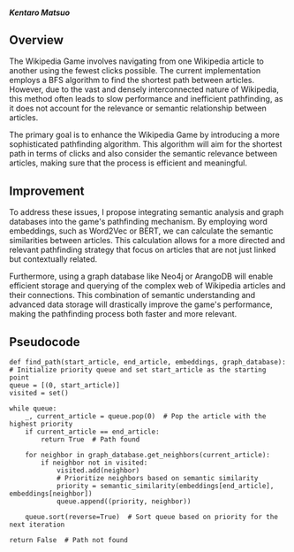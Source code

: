 ##### Kentaro Matsuo

## Overview

The Wikipedia Game involves navigating from one Wikipedia article to another using the fewest clicks possible. The current implementation employs a BFS algorithm to find the shortest path between articles. However, due to the vast and densely interconnected nature of Wikipedia, this method often leads to slow performance and inefficient pathfinding, as it does not account for the relevance or semantic relationship between articles.

The primary goal is to enhance the Wikipedia Game by introducing a more sophisticated pathfinding algorithm. This algorithm will aim for the shortest path in terms of clicks and also consider the semantic relevance between articles, making sure that the process is efficient and meaningful.

## Improvement

To address these issues, I propose integrating semantic analysis and graph databases into the game's pathfinding mechanism. By employing word embeddings, such as Word2Vec or BERT, we can calculate the semantic similarities between articles. This calculation allows for a more directed and relevant pathfinding strategy that focus on articles that are not just linked but contextually related.

Furthermore, using a graph database like Neo4j or ArangoDB will enable efficient storage and querying of the complex web of Wikipedia articles and their connections. This combination of semantic understanding and advanced data storage will drastically improve the game's performance, making the pathfinding process both faster and more relevant.

## Pseudocode

    def find_path(start_article, end_article, embeddings, graph_database):
    # Initialize priority queue and set start_article as the starting point
    queue = [(0, start_article)]
    visited = set()

    while queue:
        _, current_article = queue.pop(0)  # Pop the article with the highest priority
        if current_article == end_article:
            return True  # Path found

        for neighbor in graph_database.get_neighbors(current_article):
            if neighbor not in visited:
                visited.add(neighbor)
                # Prioritize neighbors based on semantic similarity
                priority = semantic_similarity(embeddings[end_article], embeddings[neighbor])
                queue.append((priority, neighbor))
        
        queue.sort(reverse=True)  # Sort queue based on priority for the next iteration

    return False  # Path not found


